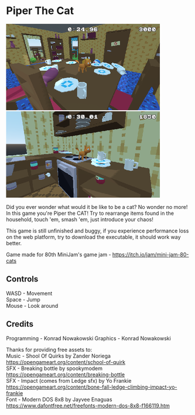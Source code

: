 # Piper The Cat

![Game Screenshot 1](media/screenshot-1.png)
![Game Screenshot 2](media/screenshot-2.png)

Did you ever wonder what would it be like to be a cat? No wonder no more! In this game you're Piper the CAT! Try to rearrange items found in the household, touch 'em, smash 'em, just introduce your chaos!

This game is still unfinished and buggy, if you experience performance loss on the web platform, try to download the executable, it should work way better.

Game made for 80th MiniJam's game jam -
https://itch.io/jam/mini-jam-80-cats

## Controls

WASD - Movement
<br>Space - Jump
<br>Mouse - Look around

## Credits

Programming - Konrad Nowakowski
Graphics - Konrad Nowakowski

Thanks for providing free assets to:
<br>Music - Shool Of Quirks by Zander Noriega
<br>https://opengameart.org/content/school-of-quirk
<br>SFX - Breaking bottle by spookymodem
<br>https://opengameart.org/content/breaking-bottle
<br>SFX - Impact (comes from Ledge sfx) by Yo Frankie
<br>https://opengameart.org/content/bone-fall-ledge-climbing-impact-yo-frankie
<br>Font - Modern DOS 8x8 by Jayvee Enaguas
<br>https://www.dafontfree.net/freefonts-modern-dos-8x8-f166119.htm
